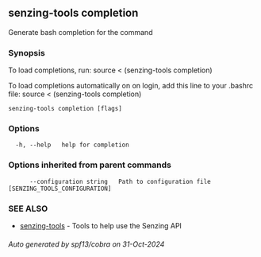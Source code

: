 ## senzing-tools completion

Generate bash completion for the command

### Synopsis

To load completions, run:
source < (senzing-tools completion)

To load completions automatically on on login, add this line to your .bashrc file:
source < (senzing-tools completion)

```
senzing-tools completion [flags]
```

### Options

```
  -h, --help   help for completion
```

### Options inherited from parent commands

```
      --configuration string   Path to configuration file [SENZING_TOOLS_CONFIGURATION]
```

### SEE ALSO

* [senzing-tools](senzing-tools.md)  - Tools to help use the Senzing API

###### Auto generated by spf13/cobra on 31-Oct-2024
